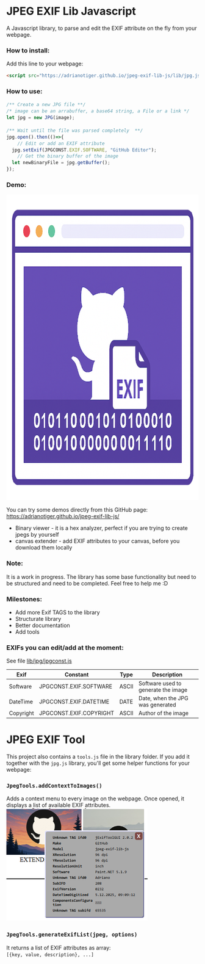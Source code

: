 # JPEG EXIF Lib Javascript

A Javascript library, to parse and edit the EXIF attribute on the fly from your webpage.

### How to install:
Add this line to your webpage:
```html
<script src="https://adrianotiger.github.io/jpeg-exif-lib-js/lib/jpg.js"></script>
```

### How to use:

```javascript
/** Create a new JPG file **/
/* image can be an arrabuffer, a base64 string, a File or a link */
let jpg = new JPG(image);

/** Wait until the file was parsed completely  **/
jpg.open().then(()=>{
    // Edit or add an EXIF attribute
  jpg.setExif(JPGCONST.EXIF.SOFTWARE, "GitHub Editor");
    // Get the binary buffer of the image
  let newBinaryFile = jpg.getBuffer();
});
```

### Demo: 

<img src="images/exif_binary.png" style="height:20vh">

You can try some demos directly from this GitHub page:  
<a href="https://adrianotiger.github.io/jpeg-exif-lib-js/">https://adrianotiger.github.io/jpeg-exif-lib-js/</a>  

- Binary viewer - it is a hex analyzer, perfect if you are trying to create jpegs by yourself
- canvas extender - add EXIF attributes to your canvas, before you download them locally

### Note:
It is a work in progress. The library has some base functionality but need to be structured and need to be completed. Feel free to help me :D

### Milestones:
- Add more Exif TAGS to the library
- Structurate library
- Better documentation
- Add tools



### EXIFs you can edit/add at the moment:
See file [lib/jpg/jpgconst.js](https://github.com/Adrianotiger/jpeg-exif-lib-js/blob/bd48c0700597e93cc91d5f2fd1a3c4fcab494f0b/lib/jpg/jpgconst.js)

|Exif|Constant|Type|Description|    
|-----|-----|----|----|
|Software|JPGCONST.EXIF.SOFTWARE|ASCII|Software used to generate the image|
|DateTime|JPGCONST.EXIF.DATETIME|DATE|Date, when the JPG was generated|
|Copyright|JPGCONST.EXIF.COPYRIGHT|ASCII|Author of the image|

# JPEG EXIF Tool
  
This project also contains a `tools.js` file in the library folder.
If you add it together with the `jpg.js` library, you'll get some helper functions for your webpage:  
### `JpegTools.addContextToImages()`
Adds a context menu to every image on the webpage. Once opened, it displays a list of available EXIF attributes.  
![alt text](image.png)
### `JpegTools.generateExifList(jpeg, options)`
It returns a list of EXIF attributes as array:  
``[{key, value, description}, ...]``
